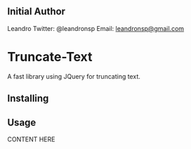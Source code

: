Initial Author
--------------
Leandro
Twitter: @leandronsp
Email: leandronsp@gmail.com

Truncate-Text
===============

A fast library using JQuery for truncating text.


Installing
-----

<script type="text/javascript" src="/truncate.js" ></script>

Usage
-----

<div id="myDiv">CONTENT HERE</div>
<script>
	$("#longText").truncate(1000);
</script>
		
		
